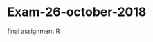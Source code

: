 # Exam-26-october-2018
[final assignment R](https://github.com/isaclevis/Exam-26-october-2018/blob/master/Resit_2_student.ipynb)
